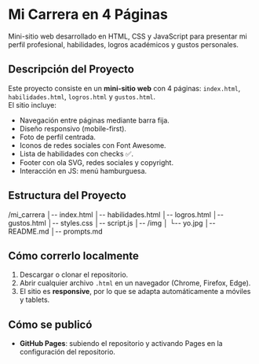 # Mi Carrera en 4 Páginas

Mini-sitio web desarrollado en HTML, CSS y JavaScript para presentar mi perfil profesional, habilidades, logros académicos y gustos personales.

## Descripción del Proyecto
Este proyecto consiste en un **mini-sitio web** con 4 páginas: `index.html`, `habilidades.html`, `logros.html` y `gustos.html`.  
El sitio incluye:
- Navegación entre páginas mediante barra fija.
- Diseño responsivo (mobile-first).
- Foto de perfil centrada.
- Iconos de redes sociales con Font Awesome.
- Lista de habilidades con checks ✅.
- Footer con ola SVG, redes sociales y copyright.
- Interacción en JS: menú hamburguesa.

## Estructura del Proyecto
/mi_carrera
│-- index.html
│-- habilidades.html
│-- logros.html
│-- gustos.html
│-- styles.css
│-- script.js
│-- /img
│ └-- yo.jpg
│-- README.md
│-- prompts.md


## Cómo correrlo localmente
1. Descargar o clonar el repositorio.
2. Abrir cualquier archivo `.html` en un navegador (Chrome, Firefox, Edge).
3. El sitio es **responsive**, por lo que se adapta automáticamente a móviles y tablets.

## Cómo se publicó
- **GitHub Pages**: subiendo el repositorio y activando Pages en la configuración del repositorio.
